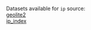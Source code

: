 Datasets available for `ip` source:  
[geolite2](https://docs.upgini.com/public/ip/geolite2)  
[ip_index](https://docs.upgini.com/public/ip/ip_index)  
